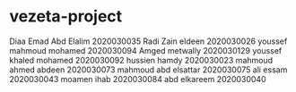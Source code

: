 # vezeta-project
Diaa Emad Abd Elalim  2020030035
Radi Zain eldeen       2020030026
youssef mahmoud mohamed  2020030094
Amged metwally           2020030129
youssef khaled mohamed    2020030092
hussien hamdy             2020030023
mahmoud ahmed abdeen       2020030073
mahmoud abd elsattar        2020030075
ali essam                   2020030043
moamen ihab                  2020030084
abd elkareem                  2020030040
